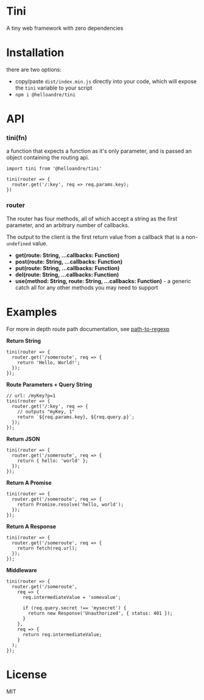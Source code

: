 # Tini

A tiny web framework with zero dependencies

# Installation

there are two options:

- copy/paste `dist/index.min.js` directly into your code, which will expose the `tini` variable to your script
- `npm i @helloandre/tini`

# API

### tini(fn)

a function that expects a function as it's only parameter, and is passed an object containing the routing api.

```
import tini from '@helloandre/tini'

tini(router => {
  router.get('/:key', req => req.params.key);
})
```

### router

The router has four methods, all of which accept a string as the first parameter, and an arbitrary number of callbacks.

The output to the client is the first return value from a callback that is a non-`undefined` value.

- **get(route: String, ...callbacks: Function)**
- **post(route: String, ...callbacks: Function)**
- **put(route: String, ...callbacks: Function)**
- **del(route: String, ...callbacks: Function)**
- **use(method: String, route: String, ...callbacks: Function)** - a generic catch all for any other methods you may need to support

# Examples

For more in depth route path documentation, see [path-to-regexp](https://github.com/pillarjs/path-to-regexp#readme)

**Return String**

```
tini(router => {
  router.get('/someroute', req => {
    return 'Hello, World!';
  });
});
```

**Route Parameters + Query String**

```
// url: /myKey?p=1
tini(router => {
  router.get('/:key', req => {
    // outputs "myKey, 1"
    return `${req.params.key}, ${req.query.p}`;
  });
});
```

**Return JSON**

```
tini(router => {
  router.get('/someroute', req => {
    return { hello: 'world' };
  });
});
```

**Return A Promise**

```
tini(router => {
  router.get('/someroute', req => {
    return Promise.resolve('hello, world');
  });
});
```

**Return A Response**

```
tini(router => {
  router.get('/someroute', req => {
    return fetch(req.url);
  });
});
```

**Middleware**

```
tini(router => {
  router.get('/someroute',
    req => {
      req.intermediateValue = 'somevalue';

      if (req.query.secret !== 'mysecret') {
        return new Response('Unauthorized', { status: 401 });
      }
    },
    req => {
      return req.intermediateValue;
    }
  );
});
```

# License

MIT
